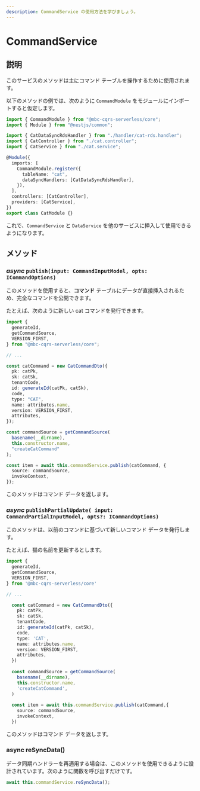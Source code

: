 ```yaml
---
description: CommandService の使用方法を学びましょう。
---
```


# CommandService

## 説明

このサービスのメソッドは主にコマンド テーブルを操作するために使用されます。

以下のメソッドの例では、次のように `CommandModule` をモジュールにインポートすると仮定します。

```ts
import { CommandModule } from "@mbc-cqrs-serverless/core";
import { Module } from "@nestjs/common";

import { CatDataSyncRdsHandler } from "./handler/cat-rds.handler";
import { CatController } from "./cat.controller";
import { CatService } from "./cat.service";

@Module({
  imports: [
    CommandModule.register({
      tableName: "cat",
      dataSyncHandlers: [CatDataSyncRdsHandler],
    }),
  ],
  controllers: [CatController],
  providers: [CatService],
})
export class CatModule {}
```

これで、`CommandService` と `DataService` を他のサービスに挿入して使用できるようになります。

## メソッド

### *async* `publish(input: CommandInputModel, opts: ICommandOptions)`

このメソッドを使用すると、**コマンド** テーブルにデータが直接挿入されるため、完全なコマンドを公開できます。

たとえば、次のように新しい cat コマンドを発行できます。

```ts
import {
  generateId,
  getCommandSource,
  VERSION_FIRST,
} from "@mbc-cqrs-serverless/core";

// ...

const catCommand = new CatCommandDto({
  pk: catPk,
  sk: catSk,
  tenantCode,
  id: generateId(catPk, catSk),
  code,
  type: "CAT",
  name: attributes.name,
  version: VERSION_FIRST,
  attributes,
});

const commandSource = getCommandSource(
  basename(__dirname),
  this.constructor.name,
  "createCatCommand"
);

const item = await this.commandService.publish(catCommand, {
  source: commandSource,
  invokeContext,
});
```

このメソッドはコマンド データを返します。

### *async* `publishPartialUpdate( input: CommandPartialInputModel, opts?: ICommandOptions)`

このメソッドは、以前のコマンドに基づいて新しいコマンド データを発行します。

たとえば、猫の名前を更新するとします。

```ts
import {
  generateId,
  getCommandSource,
  VERSION_FIRST,
} from '@mbc-cqrs-serverless/core'

// ...

  const catCommand = new CatCommandDto({
    pk: catPk,
    sk: catSk,
    tenantCode,
    id: generateId(catPk, catSk),
    code,
    type: 'CAT',
    name: attributes.name,
    version: VERSION_FIRST,
    attributes,
  })
  
  const commandSource = getCommandSource(
    basename(__dirname),
    this.constructor.name,
    'createCatCommand',
  )
  
  const item = await this.commandService.publish(catCommand,{
    source: commandSource,
    invokeContext,
  })
```

このメソッドはコマンド データを返します。

### async reSyncData()

データ同期ハンドラーを再適用する場合は、このメソッドを使用できるように設計されています。次のように関数を呼び出すだけです。

```ts
await this.commandService.reSyncData();
```
